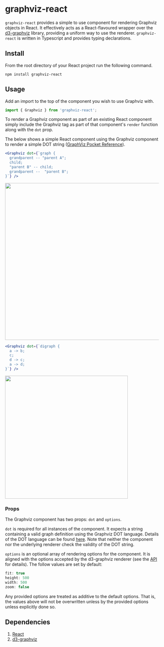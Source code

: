 # graphviz-react
`graphviz-react` provides a simple to use component for rendering Graphviz objects in React. It effectively acts as a React-flavoured wrapper over the [d3-graphviz](https://www.npmjs.com/package/d3-graphviz) library, providing a uniform way to use the renderer. `graphviz-react` is written in Typescript and provides typing declarations. 

## Install
From the root directory of your React project run the following command.

```
npm install graphviz-react
```

## Usage
Add an import to the top of the component you wish to use Graphviz with.
```javascript
import { Graphviz } from 'graphviz-react';
```
To render a Graphviz component as part of an existing React component simply include the Graphviz tag as part of that component's `render` function along with the `dot` prop.

The below shows a simple React component using the Graphviz component to render a simple DOT string ([GraphViz Pocket Reference](https://graphs.grevian.org/example)).

```jsx
<Graphviz dot={`graph {
  grandparent -- "parent A";
  child;
  "parent B" -- child;
  grandparent --  "parent B";
}`} />
```

<img width="513" src="https://user-images.githubusercontent.com/1935696/53635811-951e7f00-3c1e-11e9-8a68-68cb39c39e25.png">

```jsx
<Graphviz dot={`digraph {
  a -> b;
  c;
  d -> c;
  a -> d;
}`} />
```

<img width="402" src="https://user-images.githubusercontent.com/1935696/53635812-951e7f00-3c1e-11e9-9b31-07d868f9d67f.png">

### Props
The Graphviz component has two props: `dot` and `options`.

`dot` is required for all instances of the component. It expects a string containing a valid graph definition using the Graphviz DOT language. Details of the DOT language can be found [here](https://graphviz.gitlab.io/_pages/doc/info/lang.html). Note that neither the component nor the underlying renderer check the validity of the DOT string.

`options` is an optional array of rendering options for the component. It is aligned with the options accepted by the d3-graphviz renderer (see the [API](https://www.npmjs.com/package/d3-graphviz#creating-a-graphviz-renderer) for details). The follow values are set by default:
```javascript        
fit: true
height: 500
width: 500
zoom: false
```
Any provided options are treated as additive to the default options. That is, the values above will not be overwritten unless by the provided options unless explicitly done so.

## Dependencies
1. [React](https://www.npmjs.com/package/react)
2. [d3-graphviz](https://www.npmjs.com/package/d3-graphviz)
